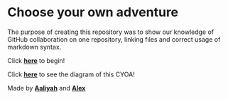 # Choose your own adventure

The purpose of creating this repository was to show our knowledge of GitHub collaboration on one repository, linking files and correct usage of markdown syntax.

Click [**here**](haunted-house.md) to begin!

Click [**here**](https://docs.google.com/drawings/d/1nA0-119Sst6pt39oQYokvr-m06mECS4Fi5vHxrhY6Zg/edit?usp=sharing) to see the diagram of this CYOA!

Made by [**Aaliyah**](https://github.com/aaliyahs9023) and [**Alex**](https://github.com/alexy4744)